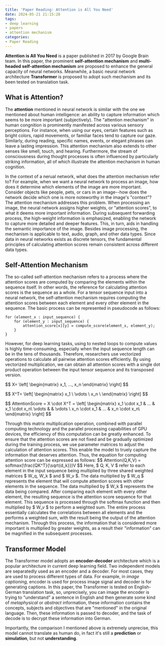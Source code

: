 ```yaml
---
title: 'Paper Reading: Attention is All You Need'
date: 2024-05-21 21:15:28
tags:
- deep learning
- papers
- attention mechanism
categories:
- Paper Reading
---
```

**Attention is All You Need** is a paper published in 2017 by Google Brain team. In this paper, the prominent **self-attention mechanism** and **multi-headed self-attention mechanism** are proposed to enhance the general capacity of neural networks. Meanwhile, a basic neural network architecture **Transformer** is proposed to adopt such mechanism and its been tested on translation task.

## What is Attention?

The **attention** mentioned in neural network is similar with the one we mentioned about human intelligence: an ability to capture information which seems to be more important (subjectively). The "attention mechanism" in human congnition is prominently manifested across various sensory perceptions. For instance, when using our eyes, certain features such as bright colors, rapid movements, or familiar faces tend to capture our gaze. Similarly, during reading, specific names, events, or elegant phrases can leave a lasting impression. This attention mechanism also extends to other senses like smell, touch, and hearing. Furthermore, the stream of consciousness during thought processes is often influenced by particularly striking information, all of which illustrate the attention mechanism in human cognition.

In the context of a nerual network, what does the attention mechanism refer to? For example, when we want a neural network to process an image, how does it determine which elements of the image are more important. Consider objects like people, pets, or cars in an image--how does the network decide which one is more noteworthy in the image's "context"? The attention mechanism addresses this problem. When processing an image, the neural network assigns higher weights, or "attention scores", to what it deems more important information. During subsequent forwarding process, the high-weight information is emphasized, enabling the network to capture more detailed and deeper features. This, in turn, aids in handling the semantic importance of the image. Besides image processing, the mechanism is applicable to text, audio, graph, and other data types. Since data in neural networks exists as discrete tensors, the fundamental principles of calculating attention scores remain consistent across different data types.

## Self-Attention Mechanism

The so-called self-attention mechanism refers to a process where the attention scores are computed by comparing the elements within the sequence itself. In other words, the reference for calculating attention scores is the sequence as a whole. For a tensor sequence input into a neural network, the self-attention mechanism requires computing the attention scores between each element and every other element in the sequence. The basic process can be represented in pseudocode as follows:

```
for (element_x : input_sequence) {
	for (element_y : input_sequence) {
		attention_score[x][y] = compute_score(element_x, element_y);
	}
}
```

However, for deep learning tasks, using to nested loops to compute values is highly time-consuming, especially when the input sequence length can be in the tens of thousands. Therefore, researchers use vectorized operations to calculate all pairwise attention scores efficiently. By using vectorized multiplication, we can obtain all attention scores with a single dot product operation between the input tensor sequence and its transposed version.

\$\$
X= \left[ \begin{matrix} x_1, ..., x_n \end{matrix} \right]
\$\$

\$\$
X^T= \left[ \begin{matrix} x_1 \\ \vdots \\ x_n \\ \end{matrix} \right]
\$\$

\$\$
AttentionScore = X \cdot X^T = \left[ \begin{matrix} x_1 \cdot x_1 & ... & x_1 \cdot x_n\\ \vdots & & \vdots \\ x_n \cdot x_1 & ... & x_n \cdot x_n\\ \end{matrix} \right]
\$\$

Through this matrix multiplication operation, combined with parallel computing technology and the parallel processing capabilities of GPU devices, the efficiency of this computation can be greatly enhanced. To ensure that the attention scores are not fixed and be gradually optimized during the training process, we use parameter matrices to adjust the calculation of attention scores. This enable the model to truely capture the information that deserves attention. Thus, the equation for computing attention score can be expressed as follows:
\$\$
Attention(Q,K,V) = softmax(\frac{QK^T}{\sqrt{d_k}})V
\$\$
Here, \$ Q, K, V \$ refer to each element in the input sequence being multiplied by three shared weighted matrices \$ W_q, W_k \$ and \$ W_v \$. The data multiplied by \$ W_q \$ represents the element that will compute attention scores with other elements in the sequence. The data multiplied by \$ W_k \$ represents the data being compared. After comparing each element with every other element, the resulting sequence is the attention score sequence for that element. This sequence is processed through the softmax function and then multiplied by \$ W_v \$ to perform a weighted sum. The entire process essentially calculates the correlations between all elements and the performs a weighted sum, with the result being the output of the attention mechanism. Through this process, the information that is considered more important is multiplied by greater weights, as a result their "information" can be magnified in the subsequent processes.

## Transformer Model

The Transformer model adopts an **encoder-decoder** architecture which is a popular architecture in current deep learning field. Two independent models are separatedly used as an encoder and a decoder. For most cases, they are used to process different types of data. For example, in *image captioning,* encoder is used for process image signal and decoder is for generating captions. In this paper, the Transformer is tested on English-German translation task, so, unprecisely, you can image the encoder is trying to "understand" a sentence in English and then generate some kind of *metaphysical* or *abstract* information, these information contains the concepts, subjects and objectives that are "mentioned" in the original language. Then, these information is passed to decoder, and the task of decode is to decrypt these information into German.

Importantly, the comparison I mentioned above is extremely unprecise, this model cannot translate as human do, in fact it's still a **prediction** or **simulation**, but not **understanding**.
